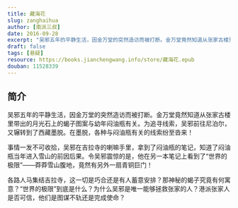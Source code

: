 ```yaml
---
title: 藏海花
slug: zanghaihua
author: [南派三叔]
date: 2016-09-28
excerpt: "吴邪五年的平静生活，因金万堂的突然造访而被打断。金万堂竟然知道从张家古楼里带出的月光石上的蝎子图案与幼年闷油瓶有关。。"
draft: false
tags: [悬疑]
resource: https://books.jianchengwang.info/store/藏海花.epub
douban: 11528339
---
```


## 简介

吴邪五年的平静生活，因金万堂的突然造访而被打断。金万堂竟然知道从张家古楼里带出的月光石上的蝎子图案与幼年闷油瓶有关。为追寻线索，吴邪前往尼泊尔，又辗转到了西藏墨脱。在墨脱，各种与闷油瓶有关的线索纷至沓来！

事情一发不可收拾，吴邪在吉拉寺的喇嘛手里，拿到了闷油瓶的笔记，知道了闷油瓶当年进入雪山的前因后果。令吴邪震惊的是，他在另一本笔记上看到了“世界的极限”——莽莽雪山腹地，竟然有另外一扇青铜巨门！

各路人马集结吉拉寺，这一切是巧合还是有人蓄意安排？那神秘的蝎子究竟有何寓意？“世界的极限”到底是什么？为什么吴邪是唯一能够拯救张家的人？港派张家人是否可信，他们是图谋不轨还是完成使命？

